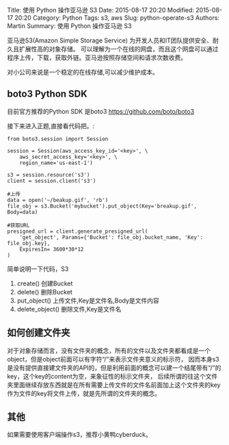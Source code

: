Title: 使用 Python 操作亚马逊 S3
Date: 2015-08-17 20:20
Modified: 2015-08-17 20:20
Category: Python
Tags: s3, aws
Slug: python-operate-s3
Authors: Martin
Summary: 使用 Python 操作亚马逊 S3


亚马逊S3(Amazon Simple Storage Service) 为开发人员和IT团队提供安全、耐久且扩展性高的对象存储。 可以理解为一个在线的网盘，而且这个网盘可以通过程序上传，下载，获取外链。亚马逊按照存储空间和请求次数收费。

对小公司来说是一个稳定的在线存储,可以减少维护成本。

boto3 Python SDK
----------------

目前官方推荐的Python SDK 是boto3 <https://github.com/boto/boto3>

接下来进入正题,直接看代码把。:

    from boto3.session import Session

    session = Session(aws_access_key_id='<key>', \
        aws_secret_access_key='<key>', \
        region_name='us-east-1')

    s3 = session.resource('s3')
    client = session.client('s3')

    #上传
    data = open('~/beakup.gif', 'rb')
    file_obj = s3.Bucket('mybucket').put_object(Key='breakup.gif', Body=data)

    #获取URL
    presigned_url = client.generate_presigned_url(
        'get_object', Params={'Bucket': file_obj.bucket_name, 'Key': file_obj.key},
        ExpiresIn= 3600*30*12
    )

简单说明一下代码，S3

1.  create() 创建Bucket
2.  delete() 删除Bucket
3.  put\_object() 上传文件,Key是文件名,Body是文件内容
4.  delete\_object() 删除文件,Key是文件名

如何创建文件夹
--------------

对于对象存储而言，没有文件夹的概念，所有的文件以及文件夹都看成是一个object，但是object前面可以有字符“/”来表示文件夹意义的标示符， 因而本身s3是没有提供直接建文件夹的API的，但是利用前面的概念可以建一个结尾带有“/”的key，这个key的content为空，来象征性的标示文件夹， 后续所谓的往这个文件夹里面继续存放东西就是在所有需要上传文件的文件名前面加上这个文件夹的key作为文件的key将文件上传，就是先所谓的文件夹的概念。

其他
----

如果需要使用客户端操作s3，推荐小黄鸭cyberduck。